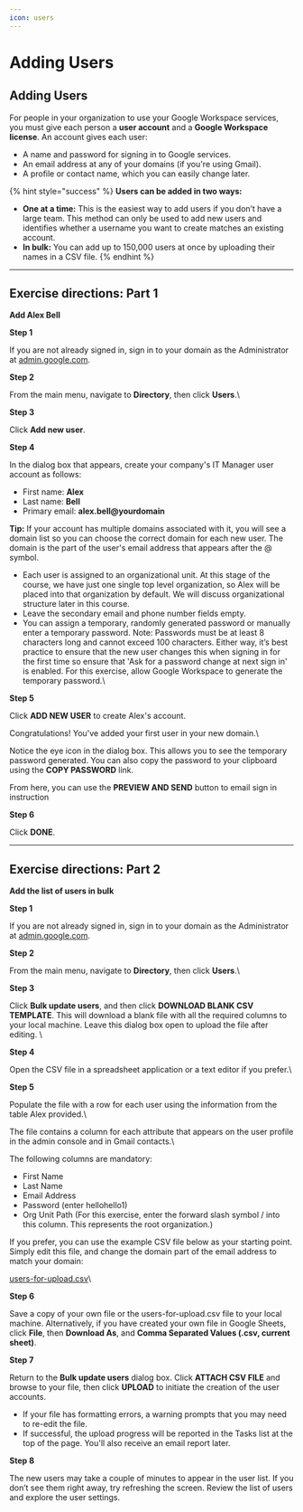 ```yaml
---
icon: users
---
```


# Adding Users

## Adding Users

For people in your organization to use your Google Workspace services, you must give each person a **user account** and a **Google Workspace license**. An account gives each user:

* A name and password for signing in to Google services.
* An email address at any of your domains (if you're using Gmail).&#x20;
* A profile or contact name, which you can easily change later.

{% hint style="success" %}
**Users can be added in two ways:**

* **One at a time:** This is the easiest way to add users if you don’t have a large team. This method can only be used to add new users and identifies whether a username you want to create matches an existing account.&#x20;
* **In bulk:** You can add up to 150,000 users at once by uploading their names in a CSV file.
{% endhint %}

***



## Exercise directions: Part 1

**Add Alex Bell**



**Step 1**

If you are not already signed in, sign in to your domain as the Administrator at [admin.google.com](http://admin.google.com/).



**Step 2**

From the main menu, navigate to **Directory**, then click **Users**.\


**Step 3**

Click **Add new user**.



**Step 4**

In the dialog box that appears, create your company's IT Manager user account as follows:

* First name: **Alex**
* Last name: **Bell**
* Primary email: **alex.bell@yourdomain**



**Tip:** If your account has multiple domains associated with it, you will see a domain list so you can choose the correct domain for each new user. The domain is the part of the user's email address that appears after the @ symbol.



* Each user is assigned to an organizational unit. At this stage of the course, we have just one single top level organization, so Alex will be placed into that organization by default. We will discuss organizational structure later in this course.
* Leave the secondary email and phone number fields empty.
* You can assign a temporary, randomly generated password or manually enter a temporary password. Note: Passwords must be at least 8 characters long and cannot exceed 100 characters. Either way, it’s best practice to ensure that the new user changes this when signing in for the first time so ensure that 'Ask for a password change at next sign in' is enabled. For this exercise, allow Google Workspace to generate the temporary password.\


**Step 5**

Click **ADD NEW USER** to create Alex's account.



Congratulations! You've added your first user in your new domain.\


Notice the eye icon in the dialog box. This allows you to see the temporary password generated. You can also copy the password to your clipboard using the **COPY PASSWORD** link.&#x20;



From here, you can use the **PREVIEW AND SEND** button to email sign in instruction



**Step 6**

Click **DONE**.



***



## Exercise directions: Part 2

**Add the list of users in bulk**



**Step 1**

If you are not already signed in, sign in to your domain as the Administrator at [admin.google.com](http://admin.google.com/).



**Step 2**

From the main menu, navigate to **Directory**, then click **Users**.\


**Step 3**

Click **Bulk update users**, and then click **DOWNLOAD BLANK CSV TEMPLATE**. This will download a blank file with all the required columns to your local machine. Leave this dialog box open to upload the file after editing.  \


**Step 4**

Open the CSV file in a spreadsheet application or a text editor if you prefer.\


**Step 5**

Populate the file with a row for each user using the information from the table Alex provided.\


The file contains a column for each attribute that appears on the user profile in the admin console and in Gmail contacts.\


The following columns are mandatory:

* First Name
* Last Name
* Email Address
* Password (enter hellohello1)
* Org Unit Path (For this exercise, enter the forward slash symbol / into this column. This represents the root organization.)

If you prefer, you can use the example CSV file below as your starting point. Simply edit this file, and change the domain part of the email address to match your domain:

[users-for-upload.csv](https://storage.googleapis.com/cloud-training/T-INTROD-B/users-for-upload.csv)\


**Step 6**

Save a copy of your own file or the users-for-upload.csv file to your local machine. Alternatively, if you have created your own file in Google Sheets, click **File**, then **Download As**, and **Comma Separated Values (.csv, current sheet)**.



**Step 7**

Return to the **Bulk update users** dialog box. Click **ATTACH CSV FILE** and browse to your file, then click **UPLOAD** to initiate the creation of the user accounts.

* If your file has formatting errors, a warning prompts that you may need to re-edit the file.
* If successful, the upload progress will be reported in the Tasks list at the top of the page. You'll also receive an email report later.



**Step 8**

The new users may take a couple of minutes to appear in the user list. If you don’t see them right away, try refreshing the screen. Review the list of users and explore the user settings.



